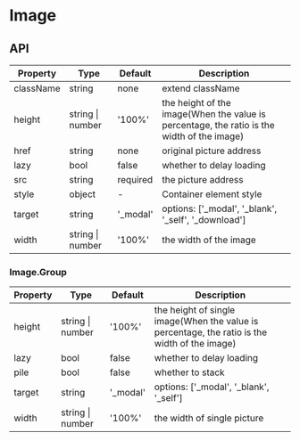 # Image

<example />

## API

| Property | Type | Default | Description |
| --- | --- | --- | --- |
| className | string | none | extend className |
| height | string \| number | '100%' | the height of the image(When the value is percentage, the ratio is the width of the image) |
| href | string | none | original picture address |
| lazy | bool | false | whether to delay loading |
| src | string | required | the picture address |
| style | object | - | Container element style |
| target | string | '_modal' | options: \['_modal', '_blank', '_self', '_download'] |
| width | string \| number | '100%' | the width of the image |

### Image.Group

| Property | Type | Default | Description |
| --- | --- | --- | --- |
| height | string \| number | '100%' | the height of single image(When the value is percentage, the ratio is the width of the image) |
| lazy | bool | false | whether to delay loading |
| pile | bool | false | whether to stack |
| target | string | '_modal' | options: \['_modal', '_blank', '_self'] |
| width | string \| number | '100%' | the width of single picture |